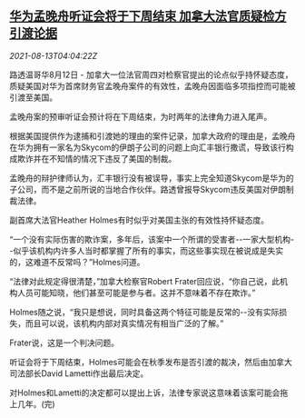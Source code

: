 <!--1628829063000-->
[华为孟晚舟听证会将于下周结束 加拿大法官质疑检方引渡论据](https://cn.reuters.com/article/huawei-meng-canada-judge-0813-idCNKBS2FE0AR)
------

<div><i>2021-08-13T04:04:22Z</i></div><p>路透温哥华8月12日 - 加拿大一位法官周四对检察官提出的论点似乎持怀疑态度，质疑美国对华为首席财务官孟晚舟案件的有效性，孟晚舟因面临多项指控而可能被引渡至美国。</p><p>孟晚舟案的预审听证会预计将在下周结束，为时两年的法律角力进入尾声。</p><p>根据美国提供作为逮捕和引渡她的理由的案件记录，加拿大政府的理由是，孟晚舟在华为拥有一家名为Skycom的伊朗子公司的问题上向汇丰银行撒谎，导致该行构成欺诈并在不知情的情况下违反了美国的制裁。</p><p>孟晚舟的辩护律师认为，汇丰银行没有被误导，事实上完全知道Skycom是华为的子公司，而不是之前所说的当地合作伙伴。路透曾报导Skycom违反美国对伊朗制裁法律。</p><p>副首席大法官Heather Holmes有时似乎对美国主张的有效性持怀疑态度。</p><p>“一个没有实际伤害的欺诈案，多年后，该案中一个所谓的受害者--一家大型机构--似乎该机构内许多人当时都掌握了所有的事实，而这些事实现在被说成是失实的，这难道不反常吗？”Holmes问道。</p><p>“法律对此规定得很清楚，”加拿大检察官Robert Frater回应说，“你自己说，此机构人员可能知晓，他们甚至可能是参与者。这并不意味着不存在欺诈。”</p><p>Holmes随之说，“我只是想说，同时具备这两个特征可能是反常的--没有实际损失，而且可以说，该机构内部对真实情况有相当广泛的了解。”</p><p>Frater说，这是一个判决问题。</p><p>听证会将于下周结束，Holmes可能会在秋季发布是否引渡的裁决，然后由加拿大司法部长David Lametti作出最后决定。</p><p>对Holmes和Lametti的决定都可以提出上诉，法律专家说这意味着该案可能会拖上几年。(完)</p>
